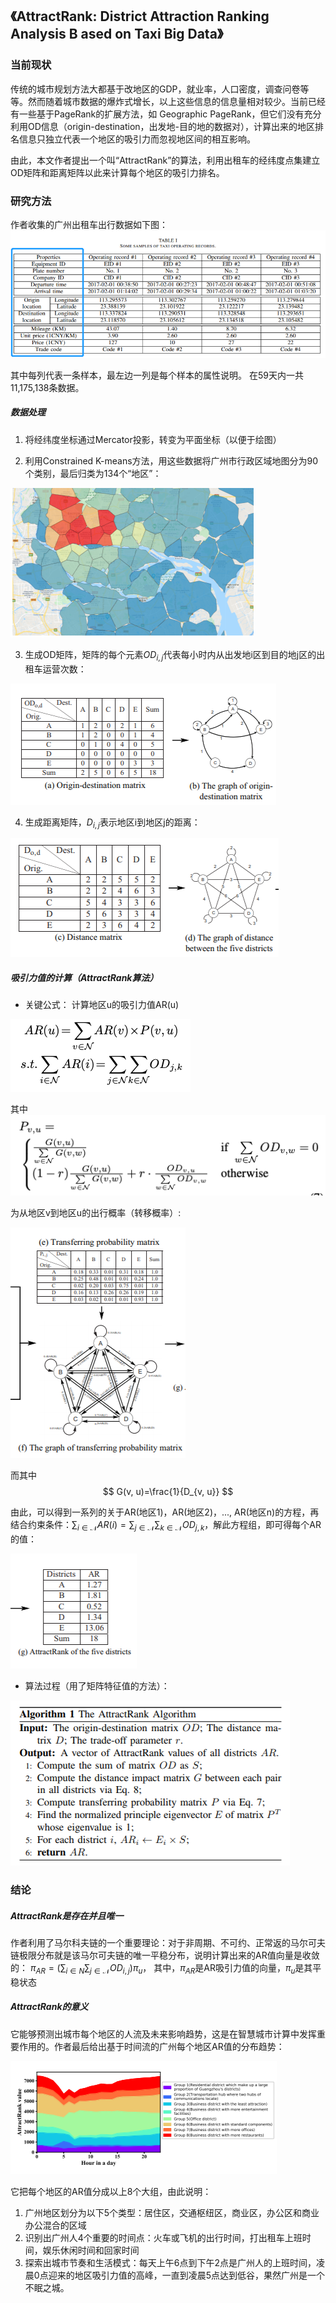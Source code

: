 ## 《AttractRank: District Attraction Ranking Analysis B ased on Taxi Big Data》

### 当前现状
传统的城市规划方法大都基于改地区的GDP，就业率，人口密度，调查问卷等等。然而随着城市数据的爆炸式增长，以上这些信息的信息量相对较少。当前已经有一些基于PageRank的扩展方法，如 Geographic PageRank，但它们没有充分利用OD信息（origin-destination，出发地-目的地的数据对），计算出来的地区排名信息只独立代表一个地区的吸引力而忽视地区间的相互影响。

由此，本文作者提出一个叫“AttractRank”的算法，利用出租车的经纬度点集建立OD矩阵和距离矩阵以此来计算每个地区的吸引力排名。

### 研究方法

作者收集的广州出租车出行数据如下图：
![](./images/微信图片_20211024215417.png)

其中每列代表一条样本，最左边一列是每个样本的属性说明。
在59天内一共11,175,138条数据。

##### 数据处理
1. 将经纬度坐标通过Mercator投影，转变为平面坐标（以便于绘图）

2. 利用Constrained K-means方法，用这些数据将广州市行政区域地图分为90个类别，最后归类为134个“地区”：

![](./images/微信图片_20211024220140.png)

3. 生成OD矩阵，矩阵的每个元素$O D_{i,j}$代表每小时内从出发地i区到目的地j区的出租车运营次数：

![](./images/微信图片_20211024220556.png)

4. 生成距离矩阵，$D_{i,j}$表示地区i到地区j的距离：

![](./images/微信图片_20211024220559.png)

##### 吸引力值的计算（AttractRank算法）
* 关键公式：
计算地区u的吸引力值AR(u)

![](./images/ar_1.png)

其中
![](./images/ar_2.png)

为从地区v到地区u的出行概率（转移概率）:

![](./images/微信图片_20211024223127.png)

而其中
$$
G(v, u)=\frac{1}{D_{v, u}}
$$


由此，可以得到一系列的关于AR(地区1)，AR(地区2)，..., AR(地区n)的方程，再结合约束条件：$\sum_{i \in \mathcal{N}} A R(i)=\sum_{j \in \mathcal{N}} \sum_{k \in \mathcal{N}} O D_{j, k}$，解此方程组，即可得每个AR的值：

![](./images/微信图片_20211024223130.png)

* 算法过程（用了矩阵特征值的方法）：

![](./images/微信图片_20211024223718.png)


### 结论
##### AttractRank是存在并且唯一
作者利用了马尔科夫链的一个重要理论：对于非周期、不可约、正常返的马尔可夫链极限分布就是该马尔可夫链的唯一平稳分布，说明计算出来的AR值向量是收敛的：
$\pi_{A R}=\left(\sum_{i \in N} \sum_{j \in \mathcal{N}} O D_{i, j}\right) \pi_{u}$，
其中，$\pi_{A R}$是AR吸引力值的向量，$\pi_{u}$是其平稳状态


##### AttractRank的意义
它能够预测出城市每个地区的人流及未来影响趋势，这是在智慧城市计算中发挥重要作用的。作者最后给出基于时间流的广州每个地区AR值的分布趋势：

![](./images/微信图片_20211024224928.png)

它把每个地区的AR值分成以上8个大组，由此说明：
1. 广州地区划分为以下5个类型：居住区，交通枢纽区，商业区，办公区和商业办公混合的区域
2. 识别出广州人4个重要的时间点：火车或飞机的出行时间，打出租车上班时间，娱乐休闲时间和回家时间
3. 探索出城市节奏和生活模式：每天上午6点到下午2点是广州人的上班时间，凌晨0点迎来的地区吸引力值的高峰，一直到凌晨5点达到低谷，果然广州是一个不眠之城。
